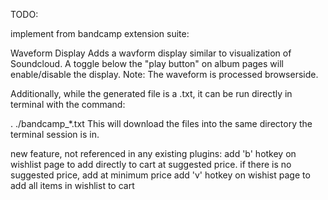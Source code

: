 TODO:

implement from bandcamp extension suite:

Waveform Display
Adds a wavform display similar to visualization of Soundcloud. A toggle below the "play button" on album pages will enable/disable the display. Note: The waveform is processed browserside.


Additionally, while the generated file is a .txt, it can be run directly in terminal with the command:

. ./bandcamp_*.txt
This will download the files into the same directory the terminal session is in.


new feature, not referenced in any existing plugins:
add 'b' hotkey on wishlist page to add directly to cart at suggested price.  if there is no suggested price, add at minimum price
add 'v' hotkey on wishist page to add all items in wishlist to cart